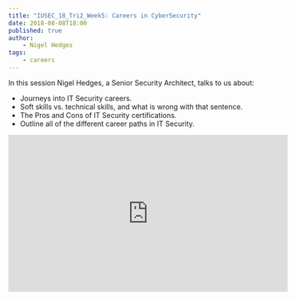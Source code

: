 ```yaml
---
title: "IUSEC_18_Tri2_Week5: Careers in CyberSecurity"
date: 2018-08-08T18:00
published: true
author:
    - Nigel Hedges
tags:
    - careers
---
```


In this session Nigel Hedges, a Senior Security Architect, talks to us about:

- Journeys into IT Security careers.
- Soft skills vs. technical skills, and what is wrong with that sentence.
- The Pros and Cons of IT Security certifications.
- Outline all of the different career paths in IT Security.

<iframe width="560" height="315" src="https://www.youtube.com/embed/gpR6ZuAY38Y?start=9" frameborder="0" allow="accelerometer; autoplay; encrypted-media; gyroscope; picture-in-picture" allowfullscreen></iframe>